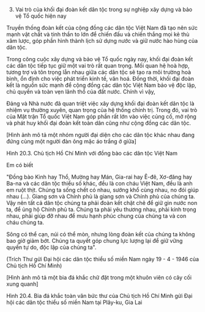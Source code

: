 3. Vai trò của khối đại đoàn kết dân tộc trong sự nghiệp xây dựng và bảo vệ Tổ quốc hiện nay

Truyền thống đoàn kết của cộng đồng các dân tộc Việt Nam đã tạo nên sức mạnh vật chất và tinh thần to lớn để chiến đấu và chiến thắng mọi kẻ thù xâm lược, góp phần hình thành lịch sử dựng nước và giữ nước hào hùng của dân tộc.

Trong công cuộc xây dựng và bảo vệ Tổ quốc ngày nay, khối đại đoàn kết các dân tộc tiếp tục giữ một vai trò rất quan trọng. Mối quan hệ hoà hợp, tương trợ và tôn trọng lẫn nhau giữa các dân tộc sẽ tạo ra môi trường hoà bình, ổn định cho việc phát triển kinh tế, văn hoá. Đồng thời, khối đại đoàn kết là nguồn sức mạnh để cộng đồng các dân tộc Việt Nam bảo vệ độc lập, chủ quyền và toàn vẹn lãnh thổ của đất nước. Chính vì vậy,

Đảng và Nhà nước đã quan triệt việc xây dựng khối đại đoàn kết dân tộc là nhiệm vụ thường xuyên, quan trọng của hệ thống chính trị. Trong đó, vai trò của Mặt trận Tổ quốc Việt Nam góp phần rất lớn vào việc củng cố, mở rộng và phát huy khối đại đoàn kết toàn dân cũng như cộng đồng các dân tộc.

[Hình ảnh mô tả một nhóm người đại diện cho các dân tộc khác nhau đang đứng cùng một người đàn ông mặc áo trắng ở giữa]

Hình 20.3. Chủ tịch Hồ Chí Minh với đồng bào các dân tộc Việt Nam

Em có biết

"Đồng bào Kinh hay Thổ, Mường hay Mán, Gia-rai hay Ê-đê, Xơ-đăng hay Ba-na và các dân tộc thiểu số khác, đều là con cháu Việt Nam, đều là anh em ruột thịt. Chúng ta sống chết có nhau, sướng khổ cùng nhau, no đói giúp nhau (...). Giang sơn và Chính phủ là giang sơn và Chính phủ của chúng ta. Vậy nên tất cả dân tộc chúng ta phải đoàn kết chặt chẽ để giữ gìn nước non ta, để ủng hộ Chính phủ ta. Chúng ta phải yêu thương nhau, phải kính trọng nhau, phải giúp đỡ nhau để mưu hạnh phúc chung của chúng ta và con cháu chúng ta.

Sông có thể cạn, núi có thể mòn, nhưng lòng đoàn kết của chúng ta không bao giờ giảm bớt. Chúng ta quyết góp chung lực lượng lại để giữ vững quyền tự do, độc lập của chúng ta".

(Trích Thư gửi Đại hội các dân tộc thiểu số miền Nam ngày 19 - 4 - 1946 của Chủ tịch Hồ Chí Minh)

[Hình ảnh mô tả một bia đá khắc chữ đặt trong một khuôn viên có cây cối xung quanh]

Hình 20.4. Bia đá khắc toàn văn bức thư của Chủ tịch Hồ Chí Minh gửi Đại hội các dân tộc thiểu số miền Nam tại Plây-ku, Gia Lai